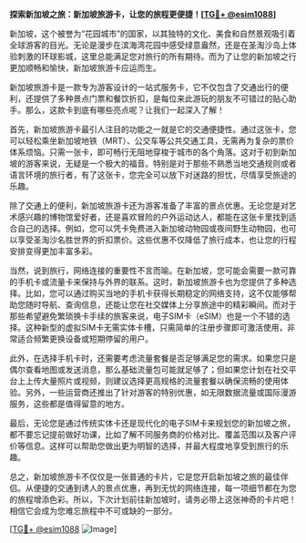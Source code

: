**探索新加坡之旅：新加坡旅游卡，让您的旅程更便捷！[[TG💪+ @esim1088](https://t.me/s/esim1088)]**

新加坡，这个被誉为“花园城市”的国家，以其独特的文化、美食和自然景观吸引着全球游客的目光。无论是漫步在滨海湾花园中感受绿意盎然，还是在圣淘沙岛上体验刺激的环球影城，这里总能满足您对旅行的所有期待。而为了让您的新加坡之行更加顺畅和愉快，新加坡旅游卡应运而生。

新加坡旅游卡是一款专为游客设计的一站式服务卡，它不仅包含了交通出行的便利，还提供了多种景点门票和餐饮折扣，是每位来此游玩的朋友不可错过的贴心助手。那么，这款卡到底有哪些亮点呢？让我们一起深入了解！

首先，新加坡旅游卡最引人注目的功能之一就是它的交通便捷性。通过这张卡，您可以轻松乘坐新加坡地铁（MRT）、公交车等公共交通工具，无需再为复杂的票价体系烦恼。只需一张卡，即可畅行无阻地穿梭于城市的各个角落。这对于初到新加坡的游客来说，无疑是一个极大的福音。特别是对于那些不熟悉当地交通规则或者语言环境的旅行者，有了这张卡，您完全可以放下对迷路的担忧，尽情享受旅途的乐趣。

除了交通上的便利，新加坡旅游卡还为游客准备了丰富的景点优惠。无论您是对艺术感兴趣的博物馆爱好者，还是喜欢冒险的户外运动达人，都能在这张卡里找到适合自己的选择。例如，您可以凭卡免费进入新加坡动物园或夜间野生动物园，也可以享受圣淘沙名胜世界的折扣票价。这些优惠不仅降低了旅行成本，也让您的行程安排变得更加丰富多彩。

当然，说到旅行，网络连接的重要性不言而喻。在新加坡，您可能会需要一款可靠的手机卡或流量卡来保持与外界的联系。这时，新加坡旅游卡也为您提供了多种选择。比如，您可以通过购买当地的手机卡获得长期稳定的网络支持，这不仅能够帮助您随时导航、查询信息，还能让您在社交媒体上分享旅途中的精彩瞬间。而对于那些希望避免繁琐换卡手续的旅客来说，电子SIM卡（eSIM）也是一个不错的选择。这种新型的虚拟SIM卡无需实体卡槽，只需简单的注册步骤即可激活使用，非常适合频繁更换设备或短期停留的用户。

此外，在选择手机卡时，还需要考虑流量套餐是否足够满足您的需求。如果您只是偶尔查看地图或发送消息，那么基础流量包可能就足够了；但如果您计划在社交平台上上传大量照片或视频，则建议选择更高规格的流量套餐以确保流畅的使用体验。另外，一些运营商还推出了针对游客的特别优惠，如无限数据流量或国际漫游服务，这些都是值得留意的地方。

最后，无论您是通过传统实体卡还是现代化的电子SIM卡来规划您的新加坡之旅，都不要忘记提前做好功课，比如了解不同服务商的价格对比、覆盖范围以及客户评价等信息。这样可以帮助您做出更为明智的选择，并最大程度地享受到旅行的乐趣。

总之，新加坡旅游卡不仅仅是一张普通的卡片，它是您开启新加坡之旅的最佳伴侣。从便捷的交通到诱人的景点优惠，再到无忧的网络连接，每一项细节都在为您的旅程增添色彩。所以，下次计划前往新加坡时，请务必带上这张神奇的卡片吧！相信它会成为您难忘旅程中不可或缺的一部分。

[[TG💪+ @esim1088](https://t.me/s/esim1088) ![Image](https://i.postimg.cc/4NQfJmqS/Snipaste-2025-05-13-00-14-12.png)]